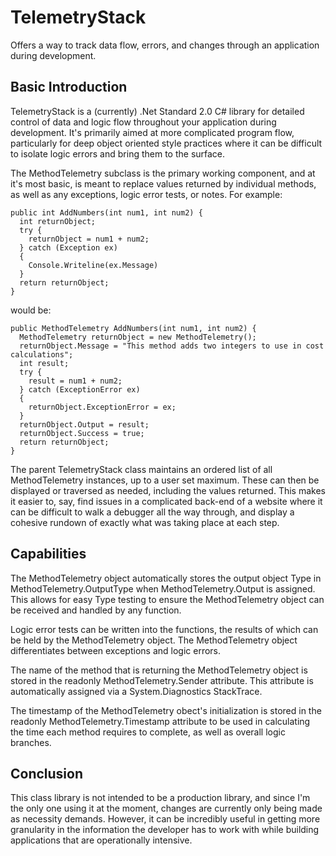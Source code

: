 # TelemetryStack
Offers a way to track data flow, errors, and changes through an application during development.

## Basic Introduction
TelemetryStack is a (currently) .Net Standard 2.0 C# library for detailed control of data and logic flow throughout your application during development. It's primarily aimed at more complicated program flow, particularly for deep object oriented style practices where it can be difficult to isolate logic errors and bring them to the surface.

The MethodTelemetry subclass is the primary working component, and at it's most basic, is meant to replace values returned by individual methods, as well as any exceptions, logic error tests, or notes. For example:
```
public int AddNumbers(int num1, int num2) {
  int returnObject;
  try {
    returnObject = num1 + num2;
  } catch (Exception ex)
  {
    Console.Writeline(ex.Message)
  }
  return returnObject;
}
```
would be:
```
public MethodTelemetry AddNumbers(int num1, int num2) {
  MethodTelemetry returnObject = new MethodTelemetry();
  returnObject.Message = "This method adds two integers to use in cost calculations";
  int result;
  try {
    result = num1 + num2;
  } catch (ExceptionError ex)
  {
    returnObject.ExceptionError = ex;
  }
  returnObject.Output = result;
  returnObject.Success = true;
  return returnObject;
}
```

The parent TelemetryStack class maintains an ordered list of all MethodTelemetry instances, up to a user set maximum. These can then be displayed or traversed as needed, including the values returned. This makes it easier to, say, find issues in a complicated back-end of a website where it can be difficult to walk a debugger all the way through, and display a cohesive rundown of exactly what was taking place at each step.

## Capabilities
The MethodTelemetry object automatically stores the output object Type in MethodTelemetry.OutputType when MethodTelemetry.Output is assigned. This allows for easy Type testing to ensure the MethodTelemetry object can be received and handled by any function.

Logic error tests can be written into the functions, the results of which can be held by the MethodTelemetry object. The MethodTelemetry object differentiates between exceptions and logic errors.

The name of the method that is returning the MethodTelemetry object is stored in the readonly MethodTelemetry.Sender attribute. This attribute is automatically assigned via a System.Diagnostics StackTrace.

The timestamp of the MethodTelemetry obect's initialization is stored in the readonly MethodTelemetry.Timestamp attribute to be used in calculating the time each method requires to complete, as well as overall logic branches.

## Conclusion
This class library is not intended to be a production library, and since I'm the only one using it at the moment, changes are currently only being made as necessity demands. However, it can be incredibly useful in getting more granularity in the information the developer has to work with while building applications that are operationally intensive.
